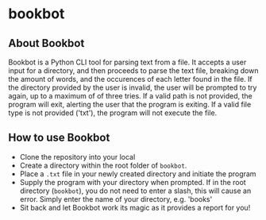 # bookbot

## About Bookbot
Bookbot is a Python CLI tool for parsing text from a file. It accepts a user input for a directory, and then proceeds to parse the text file, breaking down the amount of words, and the occurences of each letter found in the file. If the directory provided by the user is invalid, the user will be prompted to try again, up to a maximum of of three tries. If a valid path is not provided, the program will exit, alerting the user that the program is exiting. If a valid file type is not provided ('txt'), the program will not execute the file.

## How to use Bookbot

- Clone the repository into your local
- Create a directory within the root folder of `bookbot`.
- Place a `.txt` file in your newly created directory and initiate the program
- Supply the program with your directory when prompted. If in the root directory (`bookbot`), you do not need  to enter a slash, this will cause an error. Simply enter the name of your directory, e.g. 'books'
- Sit back and let Bookbot work its magic as it provides a report for you!





